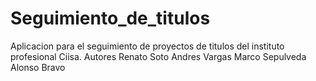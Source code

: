 # Seguimiento_de_titulos
Aplicacion para el seguimiento de proyectos de titulos del instituto profesional Ciisa.
Autores
Renato Soto
Andres Vargas
Marco Sepulveda
Alonso Bravo
